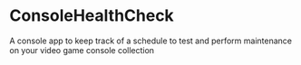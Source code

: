 # ConsoleHealthCheck
A console app to keep track of a schedule to test and perform maintenance on your video game console collection
